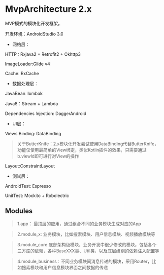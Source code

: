 # MvpArchitecture 2.x

MVP模式的模块化开发框架。

开发环境：AndroidStudio 3.0

* 网络层：

HTTP : Rxjava2 + Retrofit2 + Okhttp3

ImageLoader:Glide v4

Cache: RxCache

* 数据处理层：

JavaBean: lombok

Java8：Stream + Lambda

Dependencies Injection: DaggerAndroid

* UI层：

Views Binding: DataBinding

> 关于ButterKnife：2.x模块化开发尝试使用DataBinding代替ButterKnife，功能仅使用最简单的View绑定，类似Kotlin插件的效果，只需要通过b.viewId即可进行对View的操作

Layout:ConstraintLayout

* 测试层：

AndroidTest: Espresso

UnitTest: Mockito + Robolectric

## Modules

> 1.app： 最顶层的应用，通过组合不同的业务模块生成对应的App

> 2.module_x: 业务模块，比如搜索模块、用户信息模块、视频播放模块等

> 3.module_core:底部架构级模块，业务开发中很少修改的模块，包括各个三方库的依赖，各种BaseXXX类、Util类，以及底层级别的依赖注入配置等

> 4.module_business：不同业务模块间消息传递的模块，采用Router，比如搜索模块和用户信息模块界面之间数据的传递